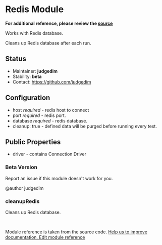 # Redis Module

**For additional reference, please review the [source](https://github.com/Codeception/Codeception/tree/2.0/src/Codeception/Module/Redis.php)**


Works with Redis database.

Cleans up Redis database after each run.

## Status

* Maintainer: **judgedim**
* Stability: **beta**
* Contact: https://github.com/judgedim

## Configuration

* host *required* - redis host to connect
* port *required* - redis port.
* database *required* - redis database.
* cleanup: true - defined data will be purged before running every test.

## Public Properties
* driver - contains Connection Driver

### Beta Version

Report an issue if this module doesn't work for you.

@author judgedim









































### cleanupRedis
 
Cleans up Redis database.









<p>&nbsp;</p><div class="alert alert-warning">Module reference is taken from the source code. <a href="https://github.com/Codeception/Codeception/tree/2.0/src/Codeception/Module/Redis.php">Help us to improve documentation. Edit module reference</a></div>

